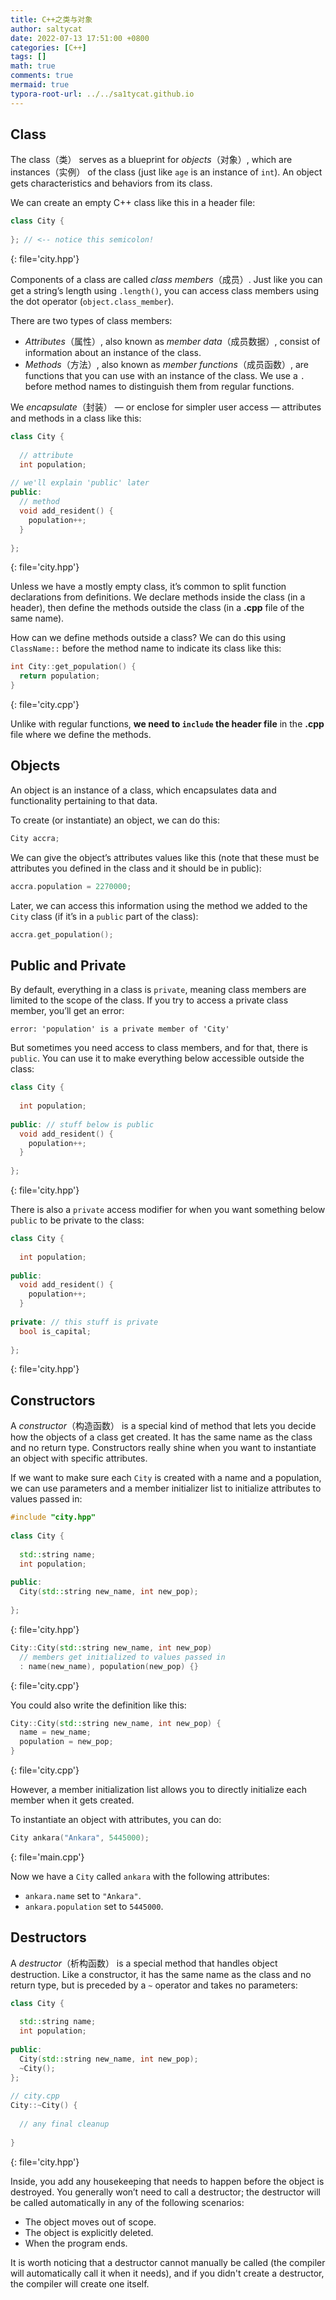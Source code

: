 ```yaml
---
title: C++之类与对象
author: saltycat
date: 2022-07-13 17:51:00 +0800
categories: [C++]
tags: []
math: true
comments: true
mermaid: true
typora-root-url: ../../sa1tycat.github.io
---
```




## Class

The class（类） serves as a blueprint for *objects*（对象）, which are instances（实例） of the class (just like `age` is an instance of `int`). An object gets characteristics and behaviors from its class.

We can create an empty C++ class like this in a header file:



```C++
class City {
 
}; // <-- notice this semicolon!
```

{: file='city.hpp'}



Components of a class are called *class members*（成员）. Just like you can get a string’s length using `.length()`, you can access class members using the dot operator (`object.class_member`).

There are two types of class members:

- *Attributes*（属性）, also known as *member data*（成员数据）, consist of information about an instance of the class.
- *Methods*（方法）, also known as *member functions*（成员函数）, are functions that you can use with an instance of the class. We use a `.` before method names to distinguish them from regular functions.

We *encapsulate*（封装） — or enclose for simpler user access — attributes and methods in a class like this:



```c++
class City {
 
  // attribute
  int population;
 
// we'll explain 'public' later
public:
  // method
  void add_resident() {
    population++;
  }
 
};

```

{: file='city.hpp'}



Unless we have a mostly empty class, it’s common to split function declarations from definitions. We declare methods inside the class (in a header), then define the methods outside the class (in a **.cpp** file of the same name).

How can we define methods outside a class? We can do this using `ClassName::` before the method name to indicate its class like this:



```c++
int City::get_population() {
  return population;
}
```

{: file='city.cpp'}



Unlike with regular functions, **we need to `include` the header file** in the **.cpp** file where we define the methods.

## Objects

An object is an instance of a class, which encapsulates data and functionality pertaining to that data.

To create (or instantiate) an object, we can do this:



```c++
City accra;
```



We can give the object’s attributes values like this (note that these must be attributes you defined in the class and it should be in public):



```C++
accra.population = 2270000;
```



Later, we can access this information using the method we added to the `City` class (if it’s in a `public` part of the class):



```C++
accra.get_population();
```



## Public and Private

By default, everything in a class is `private`, meaning class members are limited to the scope of the class. If you try to access a private class member, you’ll get an error:

```error
error: 'population' is a private member of 'City'
```

But sometimes you need access to class members, and for that, there is `public`. You can use it to make everything below accessible outside the class:



```c++
class City {
 
  int population; 
 
public: // stuff below is public
  void add_resident() { 
    population++;
  }
 
};
```

{: file='city.hpp'}



There is also a `private` access modifier for when you want something below `public` to be private to the class:



```c++
class City {
 
  int population; 
 
public:
  void add_resident() { 
    population++;
  }
 
private: // this stuff is private
  bool is_capital;
 
};
```

{: file='city.hpp'}



## Constructors

A *constructor*（构造函数） is a special kind of method that lets you decide how the objects of a class get created. It has the same name as the class and no return type. Constructors really shine when you want to instantiate an object with specific attributes.

If we want to make sure each `City` is created with a name and a population, we can use parameters and a member initializer list to initialize attributes to values passed in:



```c++
#include "city.hpp"
 
class City {
 
  std::string name;
  int population;
 
public:
  City(std::string new_name, int new_pop);
 
};
```
{: file='city.hpp'}





```C++
City::City(std::string new_name, int new_pop)
  // members get initialized to values passed in 
  : name(new_name), population(new_pop) {}
```
{: file='city.cpp'}



You could also write the definition like this:



```C++
City::City(std::string new_name, int new_pop) {
  name = new_name;
  population = new_pop;
}
```
{: file='city.cpp'}



However, a member initialization list allows you to directly initialize each member when it gets created.

To instantiate an object with attributes, you can do:



```C++
City ankara("Ankara", 5445000);
```

{: file='main.cpp'}



Now we have a `City` called `ankara` with the following attributes:

- `ankara.name` set to `"Ankara"`.
- `ankara.population` set to `5445000`.

## Destructors

A *destructor*（析构函数） is a special method that handles object destruction. Like a constructor, it has the same name as the class and no return type, but is preceded by a `~` operator and takes no parameters:



```c++
class City {
 
  std::string name;
  int population;
 
public:
  City(std::string new_name, int new_pop);
  ~City();
};
 
// city.cpp
City::~City() {
 
  // any final cleanup
 
}
```

{: file='city.hpp'}



Inside, you add any housekeeping that needs to happen before the object is destroyed. You generally won’t need to call a destructor; the destructor will be called automatically in any of the following scenarios:

- The object moves out of scope.
- The object is explicitly deleted.
- When the program ends.

It is worth noticing that a destructor cannot manually be called (the compiler will automatically call it when it needs), and if you didn't create a destructor, the compiler will create one itself.


